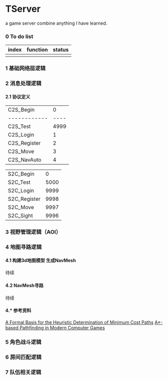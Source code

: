 TServer
=========
a game server combine anything I have learned.

### 0 To do list

| index | function | status |
| ----- | -------- | ------ |
|       |          |        |

### 1 基础网络层逻辑
### 2 消息处理逻辑
#### 2.1 协议定义

|              |      |
| ------------ | ---- |
| C2S_Begin    | 0    |
| ------------ | ---- |
| C2S_Test     | 4999 |
| C2S_Login    | 1    |
| C2S_Register | 2    |
| C2S_Move     | 3    |
| C2S_NavAuto  | 4     |

|              |      |
| ------------ | ---- |
| S2C_Begin    | 0    |
| S2C_Test     | 5000 |
| S2C_Login    | 9999 |
| S2C_Register | 9998 |
| S2C_Move     | 9997 |
| S2C_Sight    | 9996 |

### 3 视野管理逻辑（AOI）
### 4 地图寻路逻辑

#### 4.1 构建3d地图模型 生成NavMesh

待续

#### 4.2 NavMesh寻路

待续

#### 4.* 参考资料

[A Formal Basis for the Heuristic Determination of Minimum Cost Paths](https://www.cs.auckland.ac.nz/compsci767s2c/projectReportExamples.d/astarNilsson.pdf)
[A*-based Pathfinding in Modern Computer Games](https://www.researchgate.net/profile/Xiao_Cui7/publication/267809499_A-based_Pathfinding_in_Modern_Computer_Games/links/54fd73740cf270426d125adc.pdf)

### 5 角色战斗逻辑
### 6 房间匹配逻辑
### 7 队伍相关逻辑
